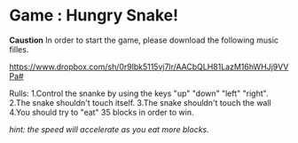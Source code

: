Game : **Hungry Snake!**
============
**Caustion**
In order to start the game, please download the following music filles.

https://www.dropbox.com/sh/0r9lbk5115vj7lr/AACbQLH81LazM16hWHJj9VVPa#

Rulls:
1.Control the snanke by using the keys "up" "down" "left" "right".
2.The snake shouldn't touch itself.
3.The snake shouldn't touch the wall
4.You should try to "eat" 35 blocks in order to win.

*hint: the speed will accelerate as you eat more blocks.*
